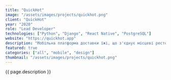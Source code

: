 ```yaml
---
title: "QuickHot"
image: "/assets/images/projects/quickhot.png"
client: "QuickHot"
year: "2020"
role: "Lead Developer"
technologies: ["Python", "Django", "React Native", "PostgreSQL"]
website: "https://quickhot.app"
description: "Мобільна платформа доставки їжі, що з'єднує місцеві ресторани з клієнтами через інтуїтивну систему замовлень."
featured: true
categories: ["all", "mobile", "design"]
thumbnail: "/assets/images/projects/quickhot.png"
---
```


{{ page.description }} 